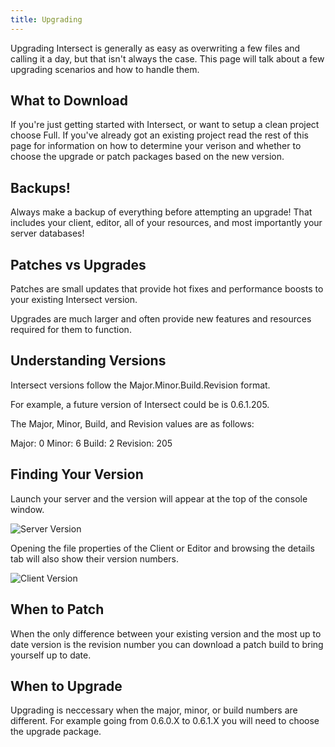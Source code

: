 ```yaml
---
title: Upgrading
---
```


Upgrading Intersect is generally as easy as overwriting a few files and calling it a day, but that isn't always the case. This page will talk about a few upgrading scenarios and how to handle them.

## What to Download

If you're just getting started with Intersect, or want to setup a clean project choose Full. If you've already got an existing project read the rest of this page for information on how to determine your verison and whether to choose the upgrade or patch packages based on the new version.

## Backups!

Always make a backup of everything before attempting an upgrade! That includes your client, editor, all of your resources, and most importantly your server databases!

## Patches vs Upgrades

Patches are small updates that provide hot fixes and performance boosts to your existing Intersect version.

Upgrades are much larger and often provide new features and resources required for them to function.

## Understanding Versions

Intersect versions follow the Major.Minor.Build.Revision format.

For example, a future version of Intersect could be is 0.6.1.205.

The Major, Minor, Build, and Revision values are as follows:

Major: 0
Minor: 6
Build: 2
Revision: 205

## Finding Your Version

Launch your server and the version will appear at the top of the console window.

![Server Version](https://www.ascensiongamedev.com/resources/filehost/37ca2f5c3182bfeabed6ed29f9d79eab.png)

Opening the file properties of the Client or Editor and browsing the details tab will also show their version numbers.

![Client Version](https://www.ascensiongamedev.com/resources/filehost/4639404bb8324f51d0e44617861460fa.png)

## When to Patch

When the only difference between your existing version and the most up to date version is the revision number you can download a patch build to bring yourself up to date.

## When to Upgrade

Upgrading is neccessary when the major, minor, or build numbers are different. For example going from 0.6.0.X to 0.6.1.X you will need to choose the upgrade package.
